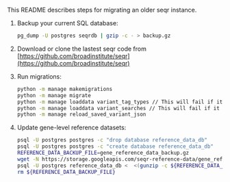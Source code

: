 This README describes steps for migrating an older seqr instance.

1. Backup your current SQL database:

   ```bash
   pg_dump -U postgres seqrdb | gzip -c - > backup.gz
   ```

1. Download or clone the lastest seqr code from [https://github.com/broadinstitute/seqr](https://github.com/broadinstitute/seqr)

1. Run migrations:
   ```bash
   python -m manage makemigrations 
   python -m manage migrate 
   python -m manage loaddata variant_tag_types // This will fail if it has been run before, and that is okay
   python -m manage loaddata variant_searches // This will fail if it has been run before, and that is okay
   python -m manage reload_saved_variant_json
   ```
    
1. Update gene-level reference datasets:
    ```bash
    psql -U postgres postgres -c "drop database reference_data_db"
    psql -U postgres postgres -c "create database reference_data_db"
    REFERENCE_DATA_BACKUP_FILE=gene_reference_data_backup.gz
    wget -N https://storage.googleapis.com/seqr-reference-data/gene_reference_data_backup.gz -O ${REFERENCE_DATA_BACKUP_FILE}
    psql -U postgres reference_data_db <  <(gunzip -c ${REFERENCE_DATA_BACKUP_FILE})
    rm ${REFERENCE_DATA_BACKUP_FILE}
    ```
